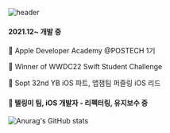 ![header](https://capsule-render.vercel.app/api?type=waving&color=timeGradient&text=Welcome%20to%20PecanPie's%20GitHub%20🥧&animation=twinkling&fontSize=25&fontAlignY=25&fontAlign=50&height=120)

#### 2021.12~ 개발 중

  Apple Developer Academy @POSTECH 1기 

🏅 Winner of WWDC22 Swift Student Challenge

🧩 Sopt 32nd YB iOS 파트, 앱잼팀 퍼즐링 iOS 리드

#### 📗 텔링미 팀, iOS 개발자 - 리펙터링, 유지보수 중



![Anurag's GitHub stats](https://github-readme-stats.vercel.app/api?username=PecanPiePOS&show_icons=true&theme=calm)

<!--
**PecanPiePOS/PecanPiePOS** is a ✨ _special_ ✨ repository because its `README.md` (this file) appears on your GitHub profile.

Here are some ideas to get you started:

- 🔭 I’m currently working on ...
- 🌱 I’m currently learning ...
- 👯 I’m looking to collaborate on ...
- 🤔 I’m looking for help with ...
- 💬 Ask me about ...
- 📫 How to reach me: ...
- 😄 Pronouns: ...
- ⚡ Fun fact: ...
-->
